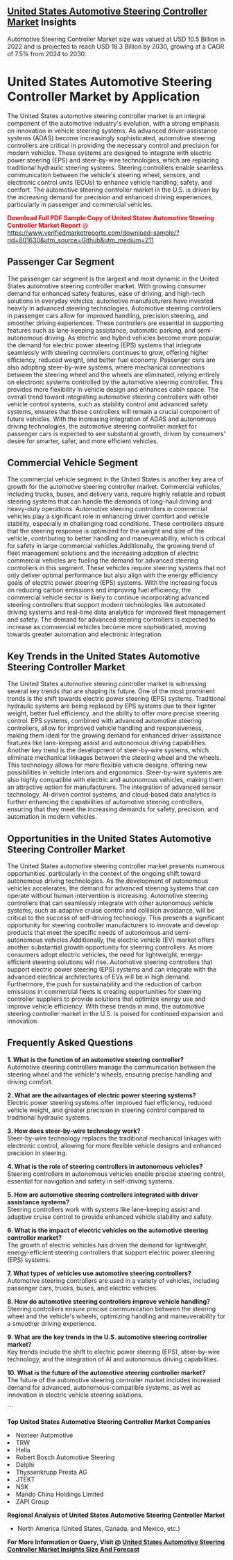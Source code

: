 <h2><a href="https://www.verifiedmarketreports.com/download-sample/?rid=801630&amp;utm_source=Github&amp;utm_medium=211" target="_blank">United States Automotive Steering Controller Market</a> Insights</h2><p>Automotive Steering Controller Market size was valued at USD 10.5 Billion in 2022 and is projected to reach USD 18.3 Billion by 2030, growing at a CAGR of 7.5% from 2024 to 2030.</p><p><h1>United States Automotive Steering Controller Market by Application</h1><p>The United States automotive steering controller market is an integral component of the automotive industry's evolution, with a strong emphasis on innovation in vehicle steering systems. As advanced driver-assistance systems (ADAS) become increasingly sophisticated, automotive steering controllers are critical in providing the necessary control and precision for modern vehicles. These systems are designed to integrate with electric power steering (EPS) and steer-by-wire technologies, which are replacing traditional hydraulic steering systems. Steering controllers enable seamless communication between the vehicle's steering wheel, sensors, and electronic control units (ECUs) to enhance vehicle handling, safety, and comfort. The automotive steering controller market in the U.S. is driven by the increasing demand for precision and enhanced driving experiences, particularly in passenger and commercial vehicles. <p><span class=""><span style="color: #ff0000;"><strong>Download Full PDF Sample Copy of United States Automotive Steering Controller Market Report</strong> @ </span><a href="https://www.verifiedmarketreports.com/download-sample/?rid=801630&amp;utm_source=Github&amp;utm_medium=211" target="_blank">https://www.verifiedmarketreports.com/download-sample/?rid=801630&amp;utm_source=Github&amp;utm_medium=211</a></span></p></p><h2>Passenger Car Segment</h2><p>The passenger car segment is the largest and most dynamic in the United States automotive steering controller market. With growing consumer demand for enhanced safety features, ease of driving, and high-tech solutions in everyday vehicles, automotive manufacturers have invested heavily in advanced steering technologies. Automotive steering controllers in passenger cars allow for improved handling, precision steering, and smoother driving experiences. These controllers are essential in supporting features such as lane-keeping assistance, automatic parking, and semi-autonomous driving. As electric and hybrid vehicles become more popular, the demand for electric power steering (EPS) systems that integrate seamlessly with steering controllers continues to grow, offering higher efficiency, reduced weight, and better fuel economy. Passenger cars are also adopting steer-by-wire systems, where mechanical connections between the steering wheel and the wheels are eliminated, relying entirely on electronic systems controlled by the automotive steering controller. This provides more flexibility in vehicle design and enhances cabin space. The overall trend toward integrating automotive steering controllers with other vehicle control systems, such as stability control and advanced safety systems, ensures that these controllers will remain a crucial component of future vehicles. With the increasing integration of ADAS and autonomous driving technologies, the automotive steering controller market for passenger cars is expected to see substantial growth, driven by consumers' desire for smarter, safer, and more efficient vehicles.</p><h2>Commercial Vehicle Segment</h2><p>The commercial vehicle segment in the United States is another key area of growth for the automotive steering controller market. Commercial vehicles, including trucks, buses, and delivery vans, require highly reliable and robust steering systems that can handle the demands of long-haul driving and heavy-duty operations. Automotive steering controllers in commercial vehicles play a significant role in enhancing driver comfort and vehicle stability, especially in challenging road conditions. These controllers ensure that the steering response is optimized for the weight and size of the vehicle, contributing to better handling and maneuverability, which is critical for safety in large commercial vehicles.Additionally, the growing trend of fleet management solutions and the increasing adoption of electric commercial vehicles are fueling the demand for advanced steering controllers in this segment. These vehicles require steering systems that not only deliver optimal performance but also align with the energy efficiency goals of electric power steering (EPS) systems. With the increasing focus on reducing carbon emissions and improving fuel efficiency, the commercial vehicle sector is likely to continue incorporating advanced steering controllers that support modern technologies like automated driving systems and real-time data analytics for improved fleet management and safety. The demand for advanced steering controllers is expected to increase as commercial vehicles become more sophisticated, moving towards greater automation and electronic integration.</p><h2>Key Trends in the United States Automotive Steering Controller Market</h2><p>The United States automotive steering controller market is witnessing several key trends that are shaping its future. One of the most prominent trends is the shift towards electric power steering (EPS) systems. Traditional hydraulic systems are being replaced by EPS systems due to their lighter weight, better fuel efficiency, and the ability to offer more precise steering control. EPS systems, combined with advanced automotive steering controllers, allow for improved vehicle handling and responsiveness, making them ideal for the growing demand for enhanced driver-assistance features like lane-keeping assist and autonomous driving capabilities. Another key trend is the development of steer-by-wire systems, which eliminate mechanical linkages between the steering wheel and the wheels. This technology allows for more flexible vehicle designs, offering new possibilities in vehicle interiors and ergonomics. Steer-by-wire systems are also highly compatible with electric and autonomous vehicles, making them an attractive option for manufacturers. The integration of advanced sensor technology, AI-driven control systems, and cloud-based data analytics is further enhancing the capabilities of automotive steering controllers, ensuring that they meet the increasing demands for safety, precision, and automation in modern vehicles.</p><h2>Opportunities in the United States Automotive Steering Controller Market</h2><p>The United States automotive steering controller market presents numerous opportunities, particularly in the context of the ongoing shift toward autonomous driving technologies. As the development of autonomous vehicles accelerates, the demand for advanced steering systems that can operate without human intervention is increasing. Automotive steering controllers that can seamlessly integrate with other autonomous vehicle systems, such as adaptive cruise control and collision avoidance, will be critical to the success of self-driving technology. This presents a significant opportunity for steering controller manufacturers to innovate and develop products that meet the specific needs of autonomous and semi-autonomous vehicles.Additionally, the electric vehicle (EV) market offers another substantial growth opportunity for steering controllers. As more consumers adopt electric vehicles, the need for lightweight, energy-efficient steering solutions will rise. Automotive steering controllers that support electric power steering (EPS) systems and can integrate with the advanced electrical architectures of EVs will be in high demand. Furthermore, the push for sustainability and the reduction of carbon emissions in commercial fleets is creating opportunities for steering controller suppliers to provide solutions that optimize energy use and improve vehicle efficiency. With these trends in mind, the automotive steering controller market in the U.S. is poised for continued expansion and innovation.</p><h2>Frequently Asked Questions</h2><p><strong>1. What is the function of an automotive steering controller?</strong><br>Automotive steering controllers manage the communication between the steering wheel and the vehicle's wheels, ensuring precise handling and driving comfort.</p><p><strong>2. What are the advantages of electric power steering systems?</strong><br>Electric power steering systems offer improved fuel efficiency, reduced vehicle weight, and greater precision in steering control compared to traditional hydraulic systems.</p><p><strong>3. How does steer-by-wire technology work?</strong><br>Steer-by-wire technology replaces the traditional mechanical linkages with electronic control, allowing for more flexible vehicle designs and enhanced precision in steering.</p><p><strong>4. What is the role of steering controllers in autonomous vehicles?</strong><br>Steering controllers in autonomous vehicles enable precise steering control, essential for navigation and safety in self-driving systems.</p><p><strong>5. How are automotive steering controllers integrated with driver assistance systems?</strong><br>Steering controllers work with systems like lane-keeping assist and adaptive cruise control to provide enhanced vehicle stability and safety.</p><p><strong>6. What is the impact of electric vehicles on the automotive steering controller market?</strong><br>The growth of electric vehicles has driven the demand for lightweight, energy-efficient steering controllers that support electric power steering (EPS) systems.</p><p><strong>7. What types of vehicles use automotive steering controllers?</strong><br>Automotive steering controllers are used in a variety of vehicles, including passenger cars, trucks, buses, and electric vehicles.</p><p><strong>8. How do automotive steering controllers improve vehicle handling?</strong><br>Steering controllers ensure precise communication between the steering wheel and the vehicle's wheels, optimizing handling and maneuverability for a smoother driving experience.</p><p><strong>9. What are the key trends in the U.S. automotive steering controller market?</strong><br>Key trends include the shift to electric power steering (EPS), steer-by-wire technology, and the integration of AI and autonomous driving capabilities.</p><p><strong>10. What is the future of the automotive steering controller market?</strong><br>The future of the automotive steering controller market includes increased demand for advanced, autonomous-compatible systems, as well as innovation in electric vehicle steering solutions.</p>```</p><p><strong>Top United States Automotive Steering Controller Market Companies</strong></p><div data-test-id=""><p><li>Nexteer Automotive</li><li> TRW</li><li> Hella</li><li> Robert Bosch Automotive Steering</li><li> Delphi</li><li> Thyssenkrupp Presta AG</li><li> JTEKT</li><li> NSK</li><li> Mando China Holdings Limited</li><li> ZAPI Group</li></p><div><strong>Regional Analysis of&nbsp;United States Automotive Steering Controller Market</strong></div><ul><li dir="ltr"><p dir="ltr">North America&nbsp;(United States, Canada, and Mexico, etc.)</p></li></ul><p><strong>For More Information or Query, Visit @&nbsp;</strong><strong><a href="https://www.verifiedmarketreports.com/product/automotive-steering-controller-market/?utm_source=Github&amp;utm_medium=211" target="_blank">United States Automotive Steering Controller Market Insights Size And Forecast</a></strong></p></div>
